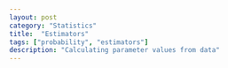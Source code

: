 ```yaml
---
layout: post
category: "Statistics"
title:  "Estimators"
tags: ["probability", "estimators"]
description: "Calculating parameter values from data"
---
```

